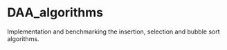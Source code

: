 # DAA_algorithms
Implementation and benchmarking the insertion, selection and bubble sort algorithms.
